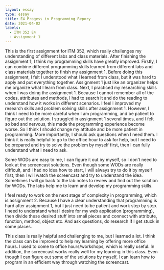 ```yaml
---
layout: essay
type: essay
title: E4 Progess in Programming Repory
date: 2021-04-02
labels:
  - ITM 352 E4
  - Assignment 1
---
```


This is the first assignment for ITM 352, which really challenges my understanding of different labs and class materials. After finishing the assignment 1, I think my programming skills have greatly improved. Firstly, I can combine different programming skills learned from different labs and class materials together to finish my assignment 1. Before doing this assignment, I felt I understood what I learned from class, but it was hard to apply and put everything together. Assignment 1 just like an organizer helps me organize what I learn from class. Next, I practiced my researching skills when I was doing the assignment 1. Because I cannot remember all of the codes, attributes and methods, I had to search it and do the reading to understand how it works in different scenarios. I feel I improved my research skills and problem solving skills after assignment 1. However, I think I need to be more careful when I am programming, and be patient to figure out the solution. I struggled in assignment 1 several times, and I felt so bad and nervous, this made the programming experience become worse. So I think I should change my attitude and be more patient in programming. More importantly, I should ask questions when I need them. I think it is really helpful to go to the office hour to ask for help, but I need to be prepared and try to solve the problem by myself first, then I can fully understand what I need to ask. 

Some WODs are easy to me, I can figure it out by myself, so I don't need to look at the screencast solutions. Even though some WODs are really difficult, and I had no idea how to start, I will always try to do it by myself first, then I will watch the screencast and try to understand the idea. Sometimes I will go back to the lab notes to review and find out the solution for WODs. The labs help me to learn and develop my programming skills. 

I feel ready to work on the next stage of complexity in programming, which is assignment 2. Because I have a clear understanding that programming is hard after assignment 1, but I just need to be patient and work step by step. I need to understand what I desire for my web application (programming), then divide these desired stuff into small pieces and connect with attribute, function, method, object etc. And ask questions, do research if I get stuck in some places.

This class is really helpful and challenging to me, but I learned a lot. I think the class can be improved to help my learning by offering more office hours. I used to come to office hours/workshops, which is really useful. In addition, the screencast works really well for my learning in this class. Even though I can figure out some of the solutions by myself, I can learn how to program in an efficient way through watching the screencast. 
